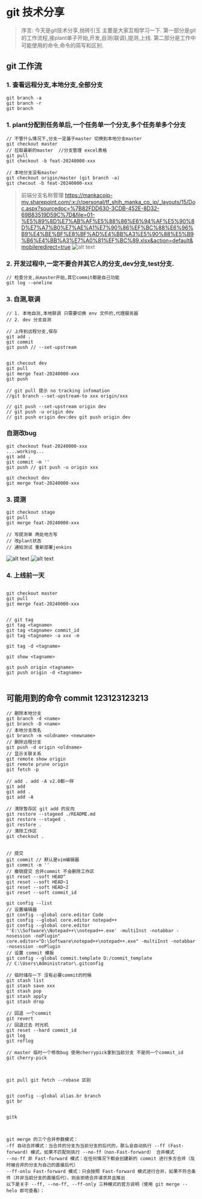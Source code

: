 # git 技术分享

> 序言: 今天是git技术分享,抛砖引玉 主要是大家互相学习一下.
第一部分是git的工作流程,接plant单子开始,开发,自测(联调),提测,上线.
第二部分是工作中可能使用的命令,命令的简写和区别.



## git 工作流

### 1. 查看远程分支,本地分支,全部分支
```shell
git branch -a
git branch -r
git branch

```

### 1. plant分配到任务单后,一个任务单一个分支,多个任务单多个分支

```shell
// 不管什么情况下,分支一定基于master 切换到本地分支master
git checkout master
// 拉取最新的master  //分支管理 excel表格
git pull
git checkout -b feat-20240000-xxx

// 本地分支没有master
git checkout origin/master (git branch -a)
git checout -b feat-20240000-xxx
```


>前端分支名称管理
>https://mankacojp-my.sharepoint.com/:x:/r/personal/tf_shih_manka_co_jp/_layouts/15/Doc.aspx?sourcedoc=%7B82FDD630-3CDB-452E-8D32-69B83519D59C%7D&file=01-%E5%89%8D%E7%AB%AF%E5%88%86%E6%94%AF%E5%90%8D%E7%A7%B0%E7%AE%A1%E7%90%86%EF%BC%88%E6%96%B9%E4%BE%BF%E8%BF%AD%E4%BB%A3%E5%90%88%E5%B9%B6%E4%BB%A3%E7%A0%81%EF%BC%89.xlsx&action=default&mobileredirect=true
![alt text](image.png)

### 2. 开发过程中,一定不要合并其它人的分支,dev分支,test分支.

```shell
// 检查分支,从master开始,其它commit都是自己功能
git log --oneline
```

### 3. 自测,联调
```shell
// 1. 本地自测,本地联调 只需要切换 env 文件的,代理服务器
// 2. dev 分支自测

// 上传到远程分支,保存
git add .
git commit
git push // --set-upstream


git checout dev
git pull
git merge feat-20240000-xxx
git push 

// git pull 提示 no tracking infomation
//git branch --set-upstream-to xxx origin/xxx

// git push --set-upstream origin dev
// git push -u origin dev
// git push origin dev:dev git push origin dev
```

### 自测改bug

```shell
git checkout feat-20240000-xxx
....working...
git add .
git commit -m ''
git push // git push -u origin xxx

git checkout dev
git merge feat-20240000-xxx

```

### 3. 提测

```shell
git checkout stage
git pull
git merge feat-20240000-xxx

// 写提测单 两处地方写
// 改plant状态
// 通知测试 重新部署jenkins

```
![alt text](image-1.png)
![alt text](image-2.png)
### 4. 上线前一天

```shell

git checkout master 
git pull
git merge feat-20240000-xxx


// git tag
git tag <tagname>
git tag <tagname> commit_id 
git tag <tagname> -a xxx -m 

git tag -d <tagname>

git show <tagname>

git push origin <tagname>
git push origin -d <tagname>


```







## 可能用到的命令 commit  123123123213

```shell
// 删除本地分支
git branch -d <name>
git branch -D <name>
// 本地分支改名
git branch -m <oldname> <newname>
// 删除远程分支
git push -d origin <oldname>
// 显示关联关系
git remote show origin
git remote prune origin
git fetch -p

// add . add -A v2.0都一样
git add 
git add .
git add -A

// 清除暂存区 git add 的反向
git restore --stageed ./README.md
git restore --staged .
git restore .
// 清除工作区
git checkout .


// 提交
git commit // 默认是vim编辑器
git commit -m ''
// 撤销提交 合并commit 不会删除工作区
git reset --soft HEAD^
git reset --soft HEAD~1
git reset --soft HEAD~2
git reset --soft commit_id

git config --list
// 设置编辑器
git config --global core.editor Code
git config --global core.editor notepad++
git config --global core.editor "'E:\\Software\\Notepad++\\notepad++.exe' -multiInst -notabbar -nosession -noPlugin"
core.editor="D:\Software\notepad++\notepad++.exe" -multiInst -notabbar -nosession -noPlugin
// 设置 commit 模板
git config --global commit.template D:/commit_template
// C:\Users\Administrator\.gitconfig

// 临时储存一下 没有必要commit的时候
git stash list
git stash save xxx
git stash pop
git stash apply 
git stash drop

// 回退 一个commit
git revert
// 回退过去 时光机
git reset --hard commit_id
git log
git reflog

// master 临时一个修改bug 使用cherrypick拿到当前分支 不是同一个commit_id
git cherry-pick 



git pull git fetch --rebase 区别


git config --global alias.br branch
git br


gitk



git merge 的三个合并参数模式：
-ff 自动合并模式：当合并的分支为当前分支的后代的，那么会自动执行 --ff (Fast-forward) 模式，如果不匹配则执行 --no-ff（non-Fast-forward） 合并模式
--no-ff 非 Fast-forward 模式：在任何情况下都会创建新的 commit 进行多方合并（及时被合并的分支为自己的直接后代）
--ff-onlu Fast-forward 模式：只会按照 Fast-forward 模式进行合并，如果不符合条件（并非当前分支的直接后代），则会拒绝合并请求并且推出
以下是关于 --ff, --no-ff, --ff-only 三种模式的官方说明（使用 git merge --helo 即可查看）：
```